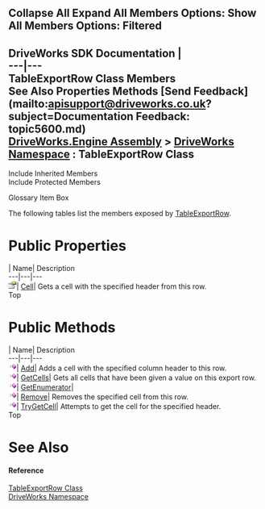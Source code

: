        

 Collapse All Expand All  Members Options: Show All  Members Options: Filtered   
---  
DriveWorks SDK Documentation  |   
---|---  
TableExportRow Class Members   
See Also Properties Methods [Send Feedback](mailto:apisupport@driveworks.co.uk?subject=Documentation Feedback: topic5600.md)  
[DriveWorks.Engine Assembly](topic2156.md) > [DriveWorks Namespace](topic2159.md) : TableExportRow Class  
---  
  
Include Inherited Members    
Include Protected Members  


Glossary Item Box

The following tables list the members exposed by [TableExportRow](topic5600.md).

# Public Properties

| Name| Description  
---|---|---  
![Public Property](dotnetimages/publicProperty.gif)| [Cell](topic5611.md)| Gets a cell with the specified header from this row.   
Top

# Public Methods

| Name| Description  
---|---|---  
![Public Method](dotnetimages/publicMethod.gif)| [Add](topic5606.md)| Adds a cell with the specified column header to this row.   
![Public Method](dotnetimages/publicMethod.gif)| [GetCells](topic5607.md)| Gets all cells that have been given a value on this export row.   
![Public Method](dotnetimages/publicMethod.gif)| [GetEnumerator](topic5608.md)|   
![Public Method](dotnetimages/publicMethod.gif)| [Remove](topic5609.md)| Removes the specified cell from this row.   
![Public Method](dotnetimages/publicMethod.gif)| [TryGetCell](topic5610.md)| Attempts to get the cell for the specified header.   
Top

# See Also

#### Reference

[TableExportRow Class](topic5600.md)   
[DriveWorks Namespace](topic2159.md)


